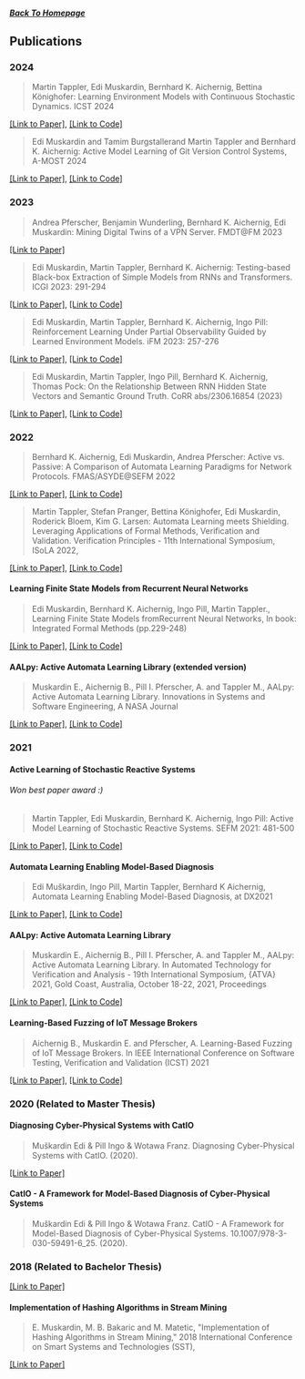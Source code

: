 ##### [Back To Homepage](./index.md)
## Publications

### 2024

> Martin Tappler, Edi Muskardin, Bernhard K. Aichernig, Bettina Könighofer:
Learning Environment Models with Continuous Stochastic Dynamics. ICST 2024

[[Link to Paper]](https://arxiv.org/abs/2306.17204), [[Link to Code]](https://github.com/DES-Lab/Learning-Environment-Models-with-Continuous-Stochastic-Dynamics)

> Edi Muskardin and Tamim Burgstallerand Martin Tappler and Bernhard K. Aichernig: Active Model Learning of Git Version Control Systems, A-MOST 2024

[[Link to Paper]](https://conf.researchr.org/home/icst-2024/a-most-2024), [[Link to Code]](https://github.com/taburg/git-learning)

### 2023

> Andrea Pferscher, Benjamin Wunderling, Bernhard K. Aichernig, Edi Muskardin:
Mining Digital Twins of a VPN Server. FMDT@FM 2023

[[Link to Paper]](https://ceur-ws.org/Vol-3507/paper6.pdf)

> Edi Muskardin, Martin Tappler, Bernhard K. Aichernig:
Testing-based Black-box Extraction of Simple Models from RNNs and Transformers. ICGI 2023: 291-294

[[Link to Paper]](https://proceedings.mlr.press/v217/muskardin23a.html), [[Link to Code]](https://github.com/emuskardin/taysir_competition_mbt)

> Edi Muskardin, Martin Tappler, Bernhard K. Aichernig, Ingo Pill:
Reinforcement Learning Under Partial Observability Guided by Learned Environment Models. iFM 2023: 257-276

[[Link to Paper]](https://link.springer.com/chapter/10.1007/978-3-031-47705-8_14), [[Link to Code]](https://github.com/DES-Lab/Q-learning-under-Partial-Observability)

> Edi Muskardin, Martin Tappler, Ingo Pill, Bernhard K. Aichernig, Thomas Pock:
On the Relationship Between RNN Hidden State Vectors and Semantic Ground Truth. CoRR abs/2306.16854 (2023)

[[Link to Paper]](https://arxiv.org/abs/2306.16854), [[Link to Code]](https://github.com/DES-Lab/Clustering_RNN_hidden_state_space)


### 2022

> Bernhard K. Aichernig, Edi Muskardin, Andrea Pferscher: Active vs. Passive: A Comparison of Automata Learning Paradigms for Network Protocols. FMAS/ASYDE@SEFM 2022

[[Link to Paper]](https://arxiv.org/abs/2209.14031), [[Link to Code]](https://github.com/apferscher/ble-learning-passive)

> Martin Tappler, Stefan Pranger, Bettina Könighofer, Edi Muskardin, Roderick Bloem, Kim G. Larsen: Automata Learning meets Shielding. Leveraging Applications of Formal Methods, Verification and Validation.
                  Verification Principles - 11th International Symposium, ISoLA 2022,

[[Link to Paper]](https://link.springer.com/chapter/10.1007/978-3-031-19849-6_20), [[Link to Code]](https://github.com/DES-Lab/Automata-Learning-meets-Shielding)


#### Learning Finite State Models from Recurrent Neural Networks

> Edi Muskardin, Bernhard K. Aichernig, Ingo Pill, Martin Tappler., Learning Finite State Models fromRecurrent Neural Networks, In book: Integrated Formal Methods (pp.229-248)

[[Link to Paper]](https://www.researchgate.net/publication/361000976_Learning_Finite_State_Models_fromRecurrent_Neural_Networks), [[Link to Code]](https://github.com/DES-Lab/Extracting-FSM-From-RNNs)

#### AALpy: Active Automata Learning Library (extended version)

> Muskardin E., Aichernig B., Pill I. Pferscher, A. and Tappler M., AALpy: Active Automata Learning Library. 
Innovations in Systems and Software Engineering, A NASA Journal

[[Link to Paper]](https://link.springer.com/article/10.1007/s11334-022-00449-3), [[Link to Code]](https://github.com/DES-Lab/AALpy)

### 2021

#### Active Learning of Stochastic Reactive Systems 
###### Won best paper award :)

> Martin Tappler, Edi Muskardin, Bernhard K. Aichernig, Ingo Pill:
Active Model Learning of Stochastic Reactive Systems. SEFM 2021: 481-500

[[Link to Paper]](https://www.researchgate.net/publication/356741718_Active_Model_Learning_of_Stochastic_Reactive_Systems), [[Link to Code]](https://github.com/DES-Lab/AALpy/tree/master/aalpy/learning_algs/stochastic)

#### Automata Learning Enabling Model-Based Diagnosis

> Edi Muškardin, Ingo Pill, Martin Tappler, Bernhard K Aichernig, Automata Learning Enabling Model-Based Diagnosis, at DX2021

[[Link to Paper]](https://www.hsu-hh.de/imb/wp-content/uploads/sites/677/2021/09/DX-2021_paper_6.pdf), [[Link to Code]](https://github.com/DES-Lab/Automata-Learning-Based-Diagnosis)

#### AALpy: Active Automata Learning Library

> Muskardin E., Aichernig B., Pill I. Pferscher, A. and Tappler M., AALpy: Active Automata Learning Library. In Automated Technology for Verification and Analysis - 19th International
	Symposium, {ATVA} 2021, Gold Coast, Australia, October 18-22, 2021, Proceedings

[[Link to Paper]](https://dl.acm.org/doi/abs/10.1007/978-3-030-88885-5_5), [[Link to Code]](https://github.com/DES-Lab/AALpy)

#### Learning-Based Fuzzing of IoT Message Brokers

> Aichernig B., Muskardin E. and Pferscher, A. Learning-Based Fuzzing of IoT Message Brokers. In IEEE International Conference on Software Testing, Verification and Validation (ICST) 2021

[[Link to Paper]](https://ieeexplore.ieee.org/document/9438590), [[Link to Code]](https://github.com/DES-Lab/Learning-Based-Fuzzing)

### 2020 (Related to Master Thesis)

#### Diagnosing Cyber-Physical Systems with CatIO

> Muškardin Edi & Pill Ingo & Wotawa Franz. Diagnosing Cyber-Physical Systems with CatIO. (2020).

[[Link to Paper]](http://www.dx-2020.org/papers/DX-2020_paper_4.pdf)

#### CatIO - A Framework for Model-Based Diagnosis of Cyber-Physical Systems

> Muškardin Edi & Pill Ingo & Wotawa Franz. CatIO - A Framework for Model-Based Diagnosis of Cyber-Physical Systems. 10.1007/978-3-030-59491-6_25. (2020).

### 2018 (Related to Bachelor Thesis)

[[Link to Paper]](https://graz.pure.elsevier.com/de/publications/catio-a-framework-for-model-based-diagnosis-of-cyber-physical-sys)
#### Implementation of Hashing Algorithms in Stream Mining

> E. Muskardin, M. B. Bakaric and M. Matetic, "Implementation of Hashing Algorithms in Stream Mining," 2018 International Conference on Smart Systems and Technologies (SST),

[[Link to Paper]](https://ieeexplore.ieee.org/document/8564602)